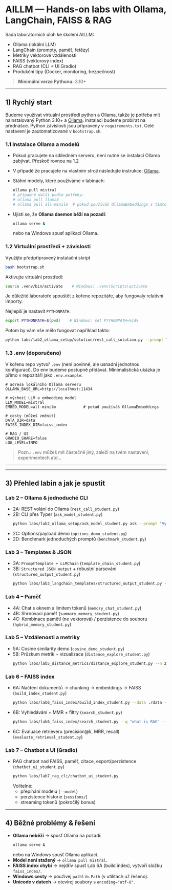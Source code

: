# AILLM — Hands-on labs with Ollama, LangChain, FAISS & RAG

Sada laboratorních úloh ke školení AILLM:
- Ollama (lokální LLM)
- LangChain (prompty, paměť, řetězy)
- Metriky vektorové vzdálenosti
- FAISS (vektorový index)
- RAG chatbot (CLI + UI Gradio)
- Produkční tipy (Docker, monitoring, bezpečnost)

> **Minimální verze Pythonu:** 3.10+  

---

## 1) Rychlý start

Budeme využívat virtuální prostředí python a Ollama, takže je potřeba mít nainstalovaný Python 3.10+ a [Ollama](https://ollama.ai). Instalaci budeme probírat na přednášce. Python závislosti jsou připraveny v `requirements.txt`. Celé nastavení je zautomatizované v `bootstrap.sh`.

### 1.1 Instalace Ollama a modelů
- Pokud pracujete na sdíledném serveru, není nutné se instalací Ollama zabývat. Přeskoč rovnou na 1.2
- V případě že pracujete na vlastním strojí následujte instrukce: [Ollama](https://ollama.ai).
- Stáhni modely, které používáme v labinách:
  ```bash
  ollama pull mistral
  # případně další podle potřeby:
  # ollama pull llama3
  # ollama pull all-minilm  # pokud používáš OllamaEmbeddings s tímto jménem
  ```

- Ujisti se, že **Ollama daemon běží na pozadí**:
  ```bash
  ollama serve &
  ```
  nebo na Windows spusť aplikaci Ollama.

### 1.2 Virtuální prostředí + závislosti
Využíjte předpřipravený instalační skript

```bash
bash bootstrap.sh
```

Aktivujte virtuální prostředí:
```bash
source .venv/bin/activate    # Windows: .venv\Scripts\activate
```

Je důležité laboratoře spouštět z kořene repozitáře, aby fungovaly relativní importy. 

Nejlepší je nastavit `PYTHONPATH`:
```bash
export PYTHONPATH=$(pwd)    # Windows: set PYTHONPATH=%cd%
```

Potom by vám vše mělo fungovat například takto:
```bash
python labs/lab2_ollama_setup/solution/rest_call_solution.py --prompt "Say hi in one sentence."
```

### 1.3 .env (doporučeno)
V kořenu repo vytvoř `.env` (není povinné, ale usnadní jednotnou konfiguraci). Do env budeme postupně přidávat. Minimalistická ukázka je přímo v repozitáři jako `.env.example`:

```dotenv
# adresa lokálního Ollama serveru
OLLAMA_BASE_URL=http://localhost:11434

# výchozí LLM a embedding model
LLM_MODEL=mistral
EMBED_MODEL=all-minilm            # pokud používáš OllamaEmbeddings

# cesty (můžeš změnit)
DATA_DIR=data
FAISS_INDEX_DIR=faiss_index

# RAG / UI
GRADIO_SHARE=false
LOG_LEVEL=INFO
```

> Pozn.: `.env` můžeš mít částečně jiný, záleží na tvém nastavení, experimentech atd...
---
---

## 3) Přehled labin a jak je spustit

### **Lab 2 – Ollama & jednoduché CLI**
- 2A: REST volání do Ollama (`rest_call_student.py`)
- 2B: CLI přes Typer (`ask_model_student.py`)  
  ```bash
  python labs/lab2_ollama_setup/ask_model_student.py ask --prompt "Vysvětli cosine similarity" --model mistral --temperature 0.7
  ```
- 2C: Options/payload demo (`options_demo_student.py`)
- 2D: Benchmark jednoduchých promptů (`benchmark_student.py`)

### **Lab 3 – Templates & JSON**
- 3A: `PromptTemplate + LLMChain` (`template_chain_student.py`)
- 3B: `Structured JSON output` + robustní parsování (`structured_output_student.py`)  
  ```bash
  python labs/lab3_langchain_templates/structured_output_student.py --topic "RAG pitfalls"
  ```

### **Lab 4 – Paměť**
- 4A: Chat s oknem a limitem tokenů (`memory_chat_student.py`)
- 4B: Shrnovací paměť (`summary_memory_student.py`)
- 4C: Kombinace pamětí (ne vektorová) / perzistence do souboru (`hybrid_memory_student.py`)

### **Lab 5 – Vzdálenosti a metriky**
- 5A: Cosine similarity demo (`cosine_demo_student.py`)
- 5B: Průzkum metrik + vizualizace (`distance_explore_student.py`)  
  ```bash
  python labs/lab5_distance_metrics/distance_explore_student.py --n 200 --metric cosine --plot
  ```

### **Lab 6 – FAISS index**
- 6A: Načtení dokumentů → chunking → embeddings → FAISS (`build_index_student.py`)
  ```bash
  python labs/lab6_faiss_index/build_index_student.py --data ./data --out ./faiss_index --chunk 500 --overlap 100
  ```
- 6B: Vyhledávání + MMR + filtry (`search_student.py`)
  ```bash
  python labs/lab6_faiss_index/search_student.py --q "what is RAG" --k 5 --mmr 0.3 --fetch 20
  ```
- 6C: Evaluace retrieveru (precision@k, MRR, recall) (`evaluate_retrieval_student.py`)

### **Lab 7 – Chatbot s UI (Gradio)**
- RAG chatbot nad FAISS, paměť, citace, export/perzistence (`chatbot_ui_student.py`)  
  ```bash
  python labs/lab7_rag_cli/chatbot_ui_student.py
  ```
  Volitelné:
  - přepínání modelu (`--model`)
  - perzistence historie (`sessions/`)
  - streaming tokenů (pokročilý bonus)

---

## 4) Běžné problémy & řešení

- **Ollama neběží** → spusť Ollama na pozadí:
  ```bash
  ollama serve &
  ```
  nebo na Windows spusť Ollama aplikaci.
- **Model není stažený** → `ollama pull mistral`.  
- **FAISS index chybí** → nejdřív spusť Lab 6A (build index), vytvoří složku `faiss_index/`.  
- **Windows cesty** → používej `pathlib.Path` (v utilitách už řešeno).  
- **Unicode v datech** → otevírej soubory s `encoding="utf-8"`.


